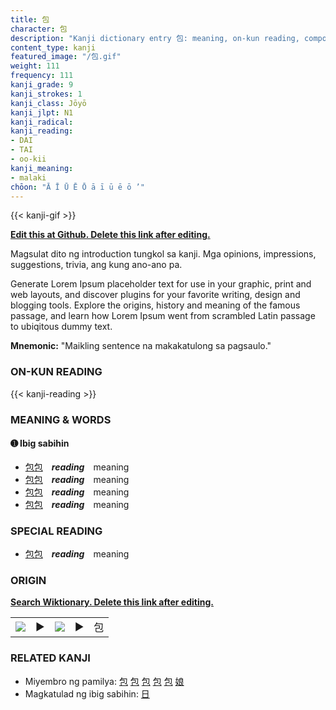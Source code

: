 ```yaml
---
title: 包
character: 包
description: "Kanji dictionary entry 包: meaning, on-kun reading, compounds, origin, related kanji"
content_type: kanji
featured_image: "/包.gif"
weight: 111
frequency: 111
kanji_grade: 9
kanji_strokes: 1
kanji_class: Jōyō
kanji_jlpt: N1
kanji_radical: 
kanji_reading: 
- DAI
- TAI
- oo-kii
kanji_meaning:
- malaki
chōon: "Ā Ī Ū Ē Ō ā ī ū ē ō ’"
---
```

[//]: # (Don't edit the line below. Kanji animated GIF code is automatically generated.)
{{< kanji-gif >}}

[//]: # (Edit below this line.)

**[Edit this at Github. Delete this link after editing.](https://github.com/tim0g/tim/tree/main/content/kanji/包/index.md)**

Magsulat dito ng introduction tungkol sa kanji. Mga opinions, impressions, suggestions, trivia, ang kung ano-ano pa.

Generate Lorem Ipsum placeholder text for use in your graphic, print and web layouts, and discover plugins for your favorite writing, design and blogging tools. Explore the origins, history and meaning of the famous passage, and learn how Lorem Ipsum went from scrambled Latin passage to ubiqitous dummy text.
 
**Mnemonic:** "Maikling sentence na makakatulong sa pagsaulo."

### ON-KUN READING

[//]: # (Don't edit the line below. ON-KUN READING code is automatically generated.)
{{< kanji-reading >}}

### MEANING & WORDS

#### ➊ **Ibig sabihin**
  - [包](../包)[包](../包)　***reading***　meaning
  - [包](../包)[包](../包)　***reading***　meaning
  - [包](../包)[包](../包)　***reading***　meaning
  - [包](../包)[包](../包)　***reading***　meaning

### SPECIAL READING
  - [包](../包)[包](../包)　***reading***　meaning

### ORIGIN

**[Search Wiktionary. Delete this link after editing.](https://wiktionary.org/wiki/包)**
<table class="kanji-table"><tr><td>
<img src="60px-包-bronze.svg.png">
</td><td>▶</td><td>
<img src="60px-包-oracle.svg.png">
</td><td>▶</td>
<td class="kanji-origin">包</td>
</tr></table>

### RELATED KANJI
- Miyembro ng pamilya: [包](../包) [包](../包) [包](../包) [包](../包) [包](../包) [娘](../娘)
- Magkatulad ng ibig sabihin: [日](../日)
